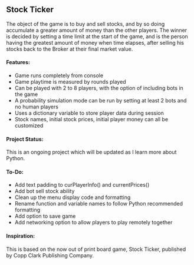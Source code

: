 ## Stock Ticker

The object of the game is to buy and sell stocks, and by so doing accumulate a greater amount of money than the other players. The winner is decided by setting a time limit at the start of the game, and is the person having the greatest amount of money when time elapses, after selling his stocks back to the Broker at their final market value.

#### Features:

* Game runs completely from console
* Game playtime is measured by rounds played
* Can be played with 2 to 8 players, with the option of including bots in the game
* A probability simulation mode can be run by setting at least 2 bots and no human players
* Uses a dictionary variable to store player data during session
* Stock names, initial stock prices, initial player money can all be customized

#### Project Status:

This is an ongoing project which will be updated as I learn more about Python.

#### To-Do:

* Add text padding to curPlayerInfo() and currentPrices()
* Add bot sell stock ability
* Clean up the menu display code and formatting
* Rename function and variable names to follow Python recommended formatting
* Add option to save game
* Add networking option to allow players to play remotely together 

#### Inspiration:

This is based on the now out of print board game, Stock Ticker, published by Copp Clark Publishing Company.